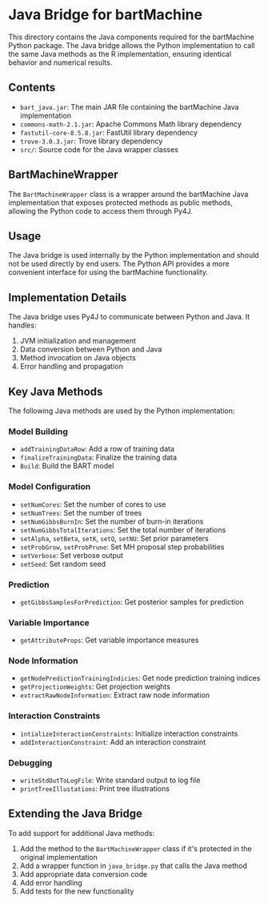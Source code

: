 # Java Bridge for bartMachine

This directory contains the Java components required for the bartMachine Python package. The Java bridge allows the Python implementation to call the same Java methods as the R implementation, ensuring identical behavior and numerical results.

## Contents

- `bart_java.jar`: The main JAR file containing the bartMachine Java implementation
- `commons-math-2.1.jar`: Apache Commons Math library dependency
- `fastutil-core-8.5.8.jar`: FastUtil library dependency
- `trove-3.0.3.jar`: Trove library dependency
- `src/`: Source code for the Java wrapper classes

## BartMachineWrapper

The `BartMachineWrapper` class is a wrapper around the bartMachine Java implementation that exposes protected methods as public methods, allowing the Python code to access them through Py4J.

## Usage

The Java bridge is used internally by the Python implementation and should not be used directly by end users. The Python API provides a more convenient interface for using the bartMachine functionality.

## Implementation Details

The Java bridge uses Py4J to communicate between Python and Java. It handles:

1. JVM initialization and management
2. Data conversion between Python and Java
3. Method invocation on Java objects
4. Error handling and propagation

## Key Java Methods

The following Java methods are used by the Python implementation:

### Model Building
- `addTrainingDataRow`: Add a row of training data
- `finalizeTrainingData`: Finalize the training data
- `Build`: Build the BART model

### Model Configuration
- `setNumCores`: Set the number of cores to use
- `setNumTrees`: Set the number of trees
- `setNumGibbsBurnIn`: Set the number of burn-in iterations
- `setNumGibbsTotalIterations`: Set the total number of iterations
- `setAlpha`, `setBeta`, `setK`, `setQ`, `setNU`: Set prior parameters
- `setProbGrow`, `setProbPrune`: Set MH proposal step probabilities
- `setVerbose`: Set verbose output
- `setSeed`: Set random seed

### Prediction
- `getGibbsSamplesForPrediction`: Get posterior samples for prediction

### Variable Importance
- `getAttributeProps`: Get variable importance measures

### Node Information
- `getNodePredictionTrainingIndicies`: Get node prediction training indices
- `getProjectionWeights`: Get projection weights
- `extractRawNodeInformation`: Extract raw node information

### Interaction Constraints
- `intializeInteractionConstraints`: Initialize interaction constraints
- `addInteractionConstraint`: Add an interaction constraint

### Debugging
- `writeStdOutToLogFile`: Write standard output to log file
- `printTreeIllustations`: Print tree illustrations

## Extending the Java Bridge

To add support for additional Java methods:

1. Add the method to the `BartMachineWrapper` class if it's protected in the original implementation
2. Add a wrapper function in `java_bridge.py` that calls the Java method
3. Add appropriate data conversion code
4. Add error handling
5. Add tests for the new functionality
